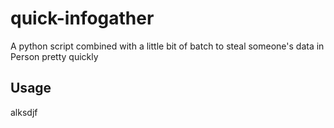 # quick-infogather
A python script combined with a little bit of batch to steal someone's data in Person pretty quickly

## Usage <br>
alksdjf
